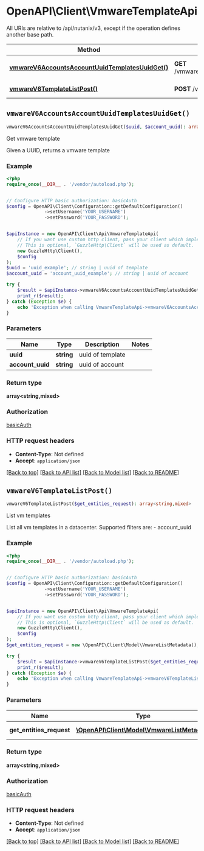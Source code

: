 # OpenAPI\Client\VmwareTemplateApi

All URIs are relative to /api/nutanix/v3, except if the operation defines another base path.

| Method | HTTP request | Description |
| ------------- | ------------- | ------------- |
| [**vmwareV6AccountsAccountUuidTemplatesUuidGet()**](VmwareTemplateApi.md#vmwareV6AccountsAccountUuidTemplatesUuidGet) | **GET** /vmware/v6/accounts/{account_uuid}/templates/{uuid} | Get vmware template |
| [**vmwareV6TemplateListPost()**](VmwareTemplateApi.md#vmwareV6TemplateListPost) | **POST** /vmware/v6/template/list | List vm templates |


## `vmwareV6AccountsAccountUuidTemplatesUuidGet()`

```php
vmwareV6AccountsAccountUuidTemplatesUuidGet($uuid, $account_uuid): array<string,mixed>
```

Get vmware template

Given a UUID, returns a vmware template

### Example

```php
<?php
require_once(__DIR__ . '/vendor/autoload.php');


// Configure HTTP basic authorization: basicAuth
$config = OpenAPI\Client\Configuration::getDefaultConfiguration()
              ->setUsername('YOUR_USERNAME')
              ->setPassword('YOUR_PASSWORD');


$apiInstance = new OpenAPI\Client\Api\VmwareTemplateApi(
    // If you want use custom http client, pass your client which implements `GuzzleHttp\ClientInterface`.
    // This is optional, `GuzzleHttp\Client` will be used as default.
    new GuzzleHttp\Client(),
    $config
);
$uuid = 'uuid_example'; // string | uuid of template
$account_uuid = 'account_uuid_example'; // string | uuid of account

try {
    $result = $apiInstance->vmwareV6AccountsAccountUuidTemplatesUuidGet($uuid, $account_uuid);
    print_r($result);
} catch (Exception $e) {
    echo 'Exception when calling VmwareTemplateApi->vmwareV6AccountsAccountUuidTemplatesUuidGet: ', $e->getMessage(), PHP_EOL;
}
```

### Parameters

| Name | Type | Description  | Notes |
| ------------- | ------------- | ------------- | ------------- |
| **uuid** | **string**| uuid of template | |
| **account_uuid** | **string**| uuid of account | |

### Return type

**array<string,mixed>**

### Authorization

[basicAuth](../../README.md#basicAuth)

### HTTP request headers

- **Content-Type**: Not defined
- **Accept**: `application/json`

[[Back to top]](#) [[Back to API list]](../../README.md#endpoints)
[[Back to Model list]](../../README.md#models)
[[Back to README]](../../README.md)

## `vmwareV6TemplateListPost()`

```php
vmwareV6TemplateListPost($get_entities_request): array<string,mixed>
```

List vm templates

List all vm templates in a datacenter. Supported filters are: - account_uuid

### Example

```php
<?php
require_once(__DIR__ . '/vendor/autoload.php');


// Configure HTTP basic authorization: basicAuth
$config = OpenAPI\Client\Configuration::getDefaultConfiguration()
              ->setUsername('YOUR_USERNAME')
              ->setPassword('YOUR_PASSWORD');


$apiInstance = new OpenAPI\Client\Api\VmwareTemplateApi(
    // If you want use custom http client, pass your client which implements `GuzzleHttp\ClientInterface`.
    // This is optional, `GuzzleHttp\Client` will be used as default.
    new GuzzleHttp\Client(),
    $config
);
$get_entities_request = new \OpenAPI\Client\Model\VmwareListMetadata(); // \OpenAPI\Client\Model\VmwareListMetadata | Request body

try {
    $result = $apiInstance->vmwareV6TemplateListPost($get_entities_request);
    print_r($result);
} catch (Exception $e) {
    echo 'Exception when calling VmwareTemplateApi->vmwareV6TemplateListPost: ', $e->getMessage(), PHP_EOL;
}
```

### Parameters

| Name | Type | Description  | Notes |
| ------------- | ------------- | ------------- | ------------- |
| **get_entities_request** | [**\OpenAPI\Client\Model\VmwareListMetadata**](../Model/VmwareListMetadata.md)| Request body | |

### Return type

**array<string,mixed>**

### Authorization

[basicAuth](../../README.md#basicAuth)

### HTTP request headers

- **Content-Type**: Not defined
- **Accept**: `application/json`

[[Back to top]](#) [[Back to API list]](../../README.md#endpoints)
[[Back to Model list]](../../README.md#models)
[[Back to README]](../../README.md)

